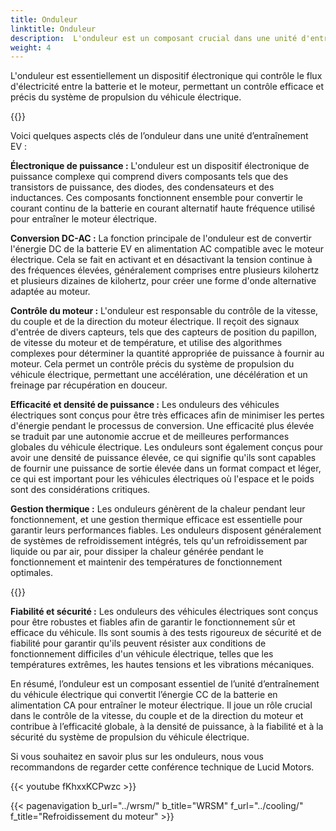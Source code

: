 ```yaml
---
title: Onduleur
linktitle: Onduleur
description:  L'onduleur est un composant crucial dans une unité d'entraînement de véhicule électrique (VE). Il est chargé de convertir l'électricité en courant continu (CC) stockée dans la batterie du véhicule en électricité en courant alternatif (AC), qui est ensuite utilisée pour alimenter le moteur électrique qui entraîne les roues du véhicule électrique.
weight: 4
---
```

<!-- markdownlint-disable MD033 -->
L'onduleur est essentiellement un dispositif électronique qui contrôle le flux d'électricité entre la batterie et le moteur, permettant un contrôle efficace et précis du système de propulsion du véhicule électrique.

{{<evkxdisplayaddarticle />}}

Voici quelques aspects clés de l’onduleur dans une unité d’entraînement EV :

**Électronique de puissance :** L'onduleur est un dispositif électronique de puissance complexe qui comprend divers composants tels que des transistors de puissance, des diodes, des condensateurs et des inductances. Ces composants fonctionnent ensemble pour convertir le courant continu de la batterie en courant alternatif haute fréquence utilisé pour entraîner le moteur électrique.

**Conversion DC-AC :** La fonction principale de l'onduleur est de convertir l'énergie DC de la batterie EV en alimentation AC compatible avec le moteur électrique. Cela se fait en activant et en désactivant la tension continue à des fréquences élevées, généralement comprises entre plusieurs kilohertz et plusieurs dizaines de kilohertz, pour créer une forme d'onde alternative adaptée au moteur.

**Contrôle du moteur :** L'onduleur est responsable du contrôle de la vitesse, du couple et de la direction du moteur électrique. Il reçoit des signaux d'entrée de divers capteurs, tels que des capteurs de position du papillon, de vitesse du moteur et de température, et utilise des algorithmes complexes pour déterminer la quantité appropriée de puissance à fournir au moteur. Cela permet un contrôle précis du système de propulsion du véhicule électrique, permettant une accélération, une décélération et un freinage par récupération en douceur.

**Efficacité et densité de puissance :** Les onduleurs des véhicules électriques sont conçus pour être très efficaces afin de minimiser les pertes d'énergie pendant le processus de conversion. Une efficacité plus élevée se traduit par une autonomie accrue et de meilleures performances globales du véhicule électrique. Les onduleurs sont également conçus pour avoir une densité de puissance élevée, ce qui signifie qu'ils sont capables de fournir une puissance de sortie élevée dans un format compact et léger, ce qui est important pour les véhicules électriques où l'espace et le poids sont des considérations critiques.

**Gestion thermique :** Les onduleurs génèrent de la chaleur pendant leur fonctionnement, et une gestion thermique efficace est essentielle pour garantir leurs performances fiables. Les onduleurs disposent généralement de systèmes de refroidissement intégrés, tels qu'un refroidissement par liquide ou par air, pour dissiper la chaleur générée pendant le fonctionnement et maintenir des températures de fonctionnement optimales.

{{<evkxdisplayaddarticle />}}

**Fiabilité et sécurité :** Les onduleurs des véhicules électriques sont conçus pour être robustes et fiables afin de garantir le fonctionnement sûr et efficace du véhicule. Ils sont soumis à des tests rigoureux de sécurité et de fiabilité pour garantir qu'ils peuvent résister aux conditions de fonctionnement difficiles d'un véhicule électrique, telles que les températures extrêmes, les hautes tensions et les vibrations mécaniques.

En résumé, l’onduleur est un composant essentiel de l’unité d’entraînement du véhicule électrique qui convertit l’énergie CC de la batterie en alimentation CA pour entraîner le moteur électrique. Il joue un rôle crucial dans le contrôle de la vitesse, du couple et de la direction du moteur et contribue à l’efficacité globale, à la densité de puissance, à la fiabilité et à la sécurité du système de propulsion du véhicule électrique.

Si vous souhaitez en savoir plus sur les onduleurs, nous vous recommandons de regarder cette conférence technique de Lucid Motors.

{{< youtube fKhxxKCPwzc >}}

{{< pagenavigation b_url="../wrsm/" b_title="WRSM" f_url="../cooling/" f_title="Refroidissement du moteur" >}}